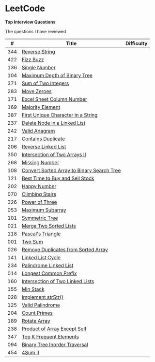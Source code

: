 # LeetCode
**Top Interview Questions**

The questions I have reviewed

| # | Title |  Difficulty |
| --- | --- | --- |
| 344 | [Reverse String ](https://github.com/zhan2661/LeetCode/blob/master/Java/reverseString.java) |      |
| 422 | [Fizz Buzz](https://github.com/zhan2661/LeetCode/blob/master/Java/fizzBuzz.java) |     |
| 136 | [Single Number](https://github.com/zhan2661/LeetCode/blob/master/Java/singleNumber.java) |  |
| 104 | [Maximum Depth of Binary Tree](https://github.com/zhan2661/LeetCode/blob/master/Java/%20maxDepth.java) |  |
| 371 | [Sum of Two Integers](https://github.com/zhan2661/LeetCode/blob/master/Java/getSum.java)    |  |
| 283 | 	[Move Zeroes](https://github.com/zhan2661/LeetCode/blob/master/Java/moveZeroes.java)   |  |
| 171 | [Excel Sheet Column Number](https://github.com/zhan2661/LeetCode/blob/master/Java/titleToNumber.java)    | |
| 169 | [Majority Element](https://github.com/zhan2661/LeetCode/blob/master/Java/majorityElement.java)    | |
| 387 | [First Unique Character in a String](https://github.com/zhan2661/LeetCode/blob/master/Java/firstUniqChar.java)   |  |
| 237 | [Delete Node in a Linked List](https://github.com/zhan2661/LeetCode/blob/master/Java/deleteNode.java)  |  |
| 242 | [Valid Anagram](https://github.com/zhan2661/LeetCode/blob/master/Java/isAnagram.java)    |  |
| 217 | [Contains Duplicate](https://github.com/zhan2661/LeetCode/blob/master/Java/containsDuplicate.java)  |  |
| 206 | [Reverse Linked List](https://github.com/zhan2661/LeetCode/blob/master/Java/%20reverseList.java)  |  |
| 350 | [Intersection of Two Arrays II](https://github.com/zhan2661/LeetCode/blob/master/Java/intersect.java) |  |
| 268 | [Missing Number](https://github.com/zhan2661/LeetCode/blob/master/Java/missingNumber.java)  |  |
| 108 | [Convert Sorted Array to Binary Search Tree  ](https://github.com/zhan2661/LeetCode/blob/master/Java/sortedArrayToBST.java)     |  | 
| 121 | [Best Time to Buy and Sell Stock](https://github.com/zhan2661/LeetCode/blob/master/Java/maxProfit.java)     |  | 
| 202 | [Happy Number ](https://github.com/zhan2661/LeetCode/blob/master/Java/isHappy.java)     |  | 
| 070 | [Climbing Stairs ](https://github.com/zhan2661/LeetCode/blob/master/Java/climbStairs.java)     |  | 
| 326 | [Power of Three ](https://github.com/zhan2661/LeetCode/blob/master/Java/isPowerOfThree.java)     |  | 
| 053 | [Maximum Subarray ](https://github.com/zhan2661/LeetCode/blob/master/Java/maxSubArray.java)     |  | 
| 101 | [Symmetric Tree](https://github.com/zhan2661/LeetCode/blob/master/Java/isSymmetric.java)     |  | 
| 021 | [Merge Two Sorted Lists](https://github.com/zhan2661/LeetCode/blob/master/Java/%20mergeTwoLists.java)     |  | 
| 118 | [Pascal's Triangle](https://github.com/zhan2661/LeetCode/blob/master/Java/%20generate.java)   |  | 
| 001 | [Two Sum](https://github.com/zhan2661/LeetCode/blob/master/Java/twoSum.java)|  |
| 026 | [Remove Duplicates from Sorted Array](https://github.com/zhan2661/LeetCode/blob/master/Java/removeDuplicates.java)|  |
| 141 | [Linked List Cycle](https://github.com/zhan2661/LeetCode/blob/master/Java/hasCycle.java)|  |
| 234 | [Palindrome Linked List](https://github.com/zhan2661/LeetCode/blob/master/Java/isPalindromee.java)|  |
| 014 | [Longest Common Prefix](https://github.com/zhan2661/LeetCode/blob/master/Java/longestCommonPrefix.java)|  |
| 160 | [Intersection of Two Linked Lists](https://github.com/zhan2661/LeetCode/blob/master/Java/getIntersectionNode.java)|  |
| 155 | [Min Stack](https://github.com/zhan2661/LeetCode/blob/master/Java/%20MinStack.java)|  |
| 028 | [Implement strStr()](https://github.com/zhan2661/LeetCode/blob/master/Java/strStr.java)|  |
| 125 | [Valid Palindrome](https://github.com/zhan2661/LeetCode/blob/master/Java/isPalindrome.java)|  |
| 204 | [Count Primes](https://github.com/zhan2661/LeetCode/blob/master/Java/countPrimes.java)|  |
| 189 | [Rotate Array](https://github.com/zhan2661/LeetCode/blob/master/Java/rotate.java)|  |
| 238 | [Product of Array Except Self]()|  |
| 347 | [Top K Frequent Elements]()|  |
| 094 | [Binary Tree Inorder Traversal]()|  |
| 454 | [4Sum II]()|   |
